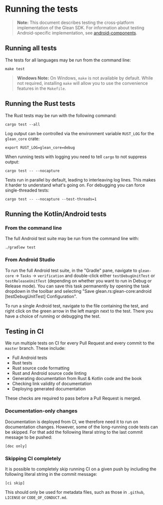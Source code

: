 # Running the tests

> **Note:** This document describes testing the cross-platform implementation of the Glean SDK. For information about testing Android-specific implementation, see [android-components](https://github.com/mozilla-mobile/android-components).

## Running all tests

The tests for all languages may be run from the command line:

```
make test
```

> **Windows Note:** On Windows, `make` is not available by default. While not required, installing `make` will allow you to use the convenience features in the `Makefile`.

## Running the Rust tests

The Rust tests may be run with the following command:

```
cargo test --all
```

Log output can be controlled via the environment variable `RUST_LOG` for the `glean_core` crate:

```
export RUST_LOG=glean_core=debug
```

When running tests with logging you need to tell `cargo` to not suppress output:

```
cargo test -- --nocapture
```

Tests run in parallel by default, leading to interleaving log lines.
This makes it harder to understand what's going on.
For debugging you can force single-threaded tests:

```
cargo test -- --nocapture --test-threads=1
```

## Running the Kotlin/Android tests

### From the command line

The full Android test suite may be run from the command line with:

```
./gradlew test
```

### From Android Studio

To run the full Android test suite, in the "Gradle" pane, navigate to `glean-core` -> `Tasks` -> `verification` and double-click either `testDebugUnitTest` or `testReleaseUnitTest` (depending on whether you want to run in Debug or Release mode).
You can save this task permanently by opening the task dropdown in the toolbar and selecting "Save glean.rs:glean-core:android [testDebugUnitTest] Configuration".

To run a single Android test, navigate to the file containing the test, and right click on the green arrow in the left margin next to the test.  There you have a choice of running or debugging the test.

## Testing in CI

We run multiple tests on CI for every Pull Request and every commit to the `master` branch.
These include:

* Full Android tests
* Rust tests
* Rust source code formatting
* Rust and Android source code linting
* Generating documentation from Rust & Kotlin code and the book
* Checking link validity of documentation
* Deploying generated documentation

These checks are required to pass before a Pull Request is merged.

### Documentation-only changes

Documentation is deployed from CI, we therefore need it to run on documentation changes.
However, some of the long-running code tests can be skipped.
For that add the following literal string to the last commit message to be pushed:

```
[doc only]
```

### Skipping CI completely

It is possible to completely skip running CI on a given push by including the following literal string in the commit message:

```
[ci skip]
```

This should only be used for metadata files, such as those in `.github`, `LICENSE` or `CODE_OF_CONDUCT.md`.
